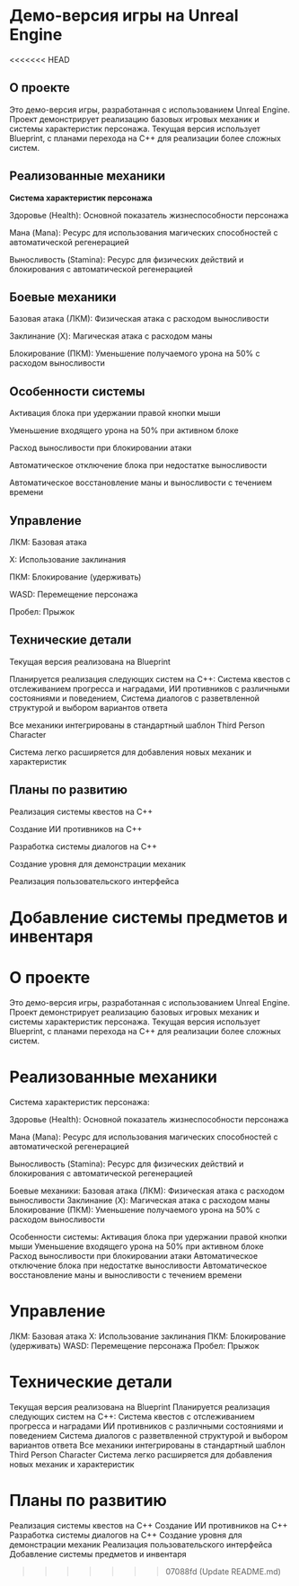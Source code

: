 # Демо-версия игры на Unreal Engine
<<<<<<< HEAD

## О проекте

Это демо-версия игры, разработанная с использованием Unreal Engine. Проект демонстрирует реализацию базовых игровых механик и системы характеристик персонажа. Текущая версия использует Blueprint, с планами перехода на C++ для реализации более сложных систем.

## Реализованные механики

**Система характеристик персонажа**

Здоровье (Health): Основной показатель жизнеспособности персонажа

Мана (Mana): Ресурс для использования магических способностей с автоматической регенерацией

Выносливость (Stamina): Ресурс для физических действий и блокирования с автоматической регенерацией

## Боевые механики

Базовая атака (ЛКМ): Физическая атака с расходом выносливости

Заклинание (X): Магическая атака с расходом маны

Блокирование (ПКМ): Уменьшение получаемого урона на 50% с расходом выносливости

## Особенности системы

Активация блока при удержании правой кнопки мыши

Уменьшение входящего урона на 50% при активном блоке

Расход выносливости при блокировании атаки

Автоматическое отключение блока при недостатке выносливости

Автоматическое восстановление маны и выносливости с течением времени

## Управление

ЛКМ: Базовая атака

X: Использование заклинания

ПКМ: Блокирование (удерживать)

WASD: Перемещение персонажа

Пробел: Прыжок

## Технические детали

Текущая версия реализована на Blueprint

Планируется реализация следующих систем на C++: Система квестов с отслеживанием прогресса и наградами, ИИ противников с различными состояниями и поведением, Система диалогов с разветвленной структурой и выбором вариантов ответа


Все механики интегрированы в стандартный шаблон Third Person Character

Система легко расширяется для добавления новых механик и характеристик

## Планы по развитию

Реализация системы квестов на C++

Создание ИИ противников на C++

Разработка системы диалогов на C++

Создание уровня для демонстрации механик

Реализация пользовательского интерфейса

Добавление системы предметов и инвентаря
=======
# О проекте
Это демо-версия игры, разработанная с использованием Unreal Engine. Проект демонстрирует реализацию базовых игровых механик и системы характеристик персонажа. Текущая версия использует Blueprint, с планами перехода на C++ для реализации более сложных систем.
# Реализованные механики
Система характеристик персонажа:

Здоровье (Health): Основной показатель жизнеспособности персонажа

Мана (Mana): Ресурс для использования магических способностей с автоматической регенерацией

Выносливость (Stamina): Ресурс для физических действий и блокирования с автоматической регенерацией

Боевые механики:
Базовая атака (ЛКМ): Физическая атака с расходом выносливости
Заклинание (X): Магическая атака с расходом маны
Блокирование (ПКМ): Уменьшение получаемого урона на 50% с расходом выносливости

Особенности системы:
Активация блока при удержании правой кнопки мыши
Уменьшение входящего урона на 50% при активном блоке
Расход выносливости при блокировании атаки
Автоматическое отключение блока при недостатке выносливости
Автоматическое восстановление маны и выносливости с течением времени

# Управление
ЛКМ: Базовая атака
X: Использование заклинания
ПКМ: Блокирование (удерживать)
WASD: Перемещение персонажа
Пробел: Прыжок

# Технические детали
Текущая версия реализована на Blueprint
Планируется реализация следующих систем на C++:
Система квестов с отслеживанием прогресса и наградами
ИИ противников с различными состояниями и поведением
Система диалогов с разветвленной структурой и выбором вариантов ответа
Все механики интегрированы в стандартный шаблон Third Person Character
Система легко расширяется для добавления новых механик и характеристик

# Планы по развитию
Реализация системы квестов на C++
Создание ИИ противников на C++
Разработка системы диалогов на C++
Создание уровня для демонстрации механик
Реализация пользовательского интерфейса
Добавление системы предметов и инвентаря


>>>>>>> 07088fd (Update README.md)
